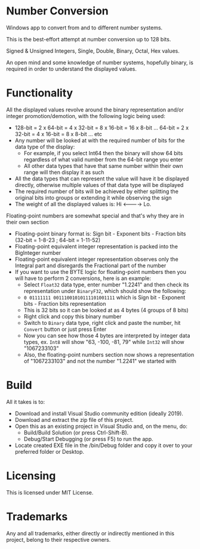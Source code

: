 # Number Conversion

Windows app to convert from and to different number systems.

This is the best-effort attempt at number conversion up to 128 bits.

Signed & Unsigned Integers, Single, Double, Binary, Octal, Hex values.

An open mind and some knowledge of number systems, hopefully binary, is required in order to understand the displayed values.

# Functionality
All the displayed values revolve around the binary representation and/or integer promotion/demotion, with the following logic being used:

- 128-bit = 2 x 64-bit = 4 x 32-bit = 8 x 16-bit = 16 x 8-bit ... 64-bit = 2 x 32-bit = 4 x 16-bit = 8 x 8-bit ... etc
- Any number will be looked at with the required number of bits for the data type of the display:
  - For example, if you select Int64 then the binary will show 64 bits regardless of what valid number from the 64-bit range you enter
  - All other data types that have that same number within their own range will then display it as such
- All the data types that can represent the value will have it be displayed directly, otherwise multiple values of that data type will be displayed
- The required number of bits will be achieved by either splitting the original bits into groups or extending it while observing the sign
- The weight of all the displayed values is: Hi <----> Lo.

Floating-point numbers are somewhat special and that's why they are in their own section
- Floating-point binary format is: Sign bit - Exponent bits - Fraction bits (32-bit = 1-8-23 ; 64-bit = 1-11-52)
- Floating-point equivalent integer representation is packed into the BigInteger number
- Floating-point equivalent integer representation observes only the Integral part and disregards the Fractional part of the number
- If you want to use the BYTE logic for floating-point numbers then you will have to perform 2 conversions, here is an example:
  - Select `Float32` data type, enter number "1.2241" and then check its representation under `BinaryF32`, which should show the following:
   - `0 01111111 00111001010111101001111` which is Sign bit - Exponent bits - Fraction bits representation
   - This is 32 bits so it can be looked at as 4 bytes (4 groups of 8 bits)
  - Right click and copy this binary number
  - Switch to `Binary` data type, right click and paste the number, hit `Convert` button or just press Enter
  - Now you can see how those 4 bytes are interpreted by integer data types, ex. `Int8` will show "63, -100, -81, 79" while `Int32` will show "1067233103"
  - Also, the floating-point numbers section now shows a representation of "1067233103" and not the number "1.2241" we started with
 
# Build
All it takes is to:

- Download and install Visual Studio community edition (ideally 2019).
- Download and extract the zip file of this project.
- Open this as an existing project in Visual Studio and, on the menu, do:
  - Build/Build Solution (or press Ctrl-Shift-B).
  - Debug/Start Debugging (or press F5) to run the app.
- Locate created EXE file in the /bin/Debug folder and copy it over to your preferred folder or Desktop.

# Licensing
This is licensed under MIT License.

# Trademarks
Any and all trademarks, either directly or indirectly mentioned in this project, belong to their respective owners.
